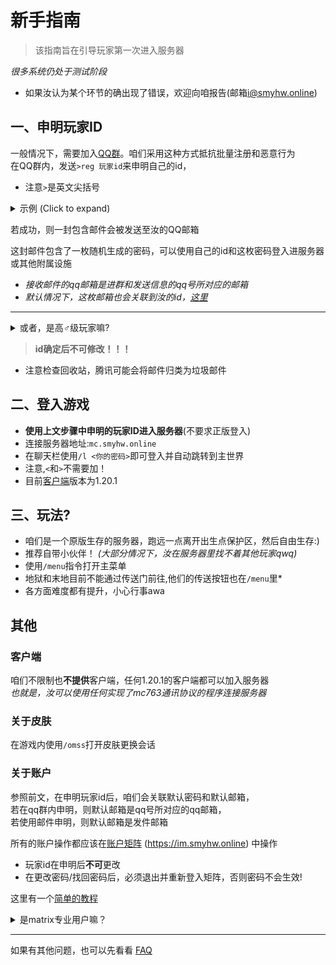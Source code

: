 # 新手指南

> 该指南旨在引导玩家第一次进入服务器

*很多系统仍处于测试阶段*
* 如果汝认为某个环节的确出现了错误，欢迎向咱报告(邮箱[i@smyhw.online](mailto:i@smyhw.online))



## 一、申明玩家ID

一般情况下，需要加入[QQ群](https://jq.qq.com/?_wv=1027&k=DlCijir0)。咱们采用这种方式抵抗批量注册和恶意行为  
在QQ群内，发送`>reg 玩家id`来申明自己的id，  
* 注意`>`是英文尖括号

<details><summary>示例 (Click to expand)</summary>

***
![示例](https://webstatic.smyhw.online/75002205ef5f129b34e6e1280221a72d.png)
***
</details>

若成功，则一封包含邮件会被发送至汝的QQ邮箱  

这封邮件包含了一枚随机生成的密码，可以使用自己的id和这枚密码登入进服务器或其他附属设施

* *接收邮件的qq邮箱是进群和发送信息的qq号所对应的邮箱*
* *默认情况下，这枚邮箱也会关联到汝的id，[这里](#关于账户)*
***
<details>
<summary>或者，是高♂级玩家嘛?</summary>

可以向咱发一封邮件(i@smyhw.online)，介绍一下自己，比如博客，Mastodon，github主页，自己的作品之类w   
* 别忘了带上自己要申明的玩家id   
* 若通过，则一封带有密码的邮件将会被回复至发件邮箱 
* 不过，这可能不会得到及时的回复！
</details>

> **id确定后不可修改！！！**

* 注意检查回收站，腾讯可能会将邮件归类为垃圾邮件

## 二、登入游戏  
* **使用上文步骤中申明的玩家ID进入服务器**(不要求正版登入)
* 连接服务器地址:`mc.smyhw.online`  
* 在聊天栏使用`/l <你的密码>`即可登入并自动跳转到主世界
* 注意,`<`和`>`不需要加！
* 目前[客户端](#客户端)版本为1.20.1



## 三、玩法?  
* 咱们是一个原版生存的服务器，跑远一点离开出生点保护区，然后自由生存:)  
* 推荐自带小伙伴！ *(大部分情况下，汝在服务器里找不着其他玩家qwq)*
* 使用`/menu`指令打开主菜单
* 地狱和末地目前不能通过传送门前往,他们的传送按钮也在`/menu`里*
* 各方面难度都有提升，小心行事awa


## 其他

### 客户端  
咱们不限制也**不提供**客户端，任何1.20.1的客户端都可以加入服务器  
  *也就是，汝可以使用任何实现了mc763通讯协议的程序连接服务器*

### 关于皮肤
在游戏内使用`/omss`打开皮肤更换会话

### 关于账户
参照前文，在申明玩家id后，咱们会关联默认密码和默认邮箱，  
若在qq群内申明，则默认邮箱是qq号所对应的qq邮箱，  
若使用邮件申明，则默认邮箱是发件邮箱

所有的账户操作都应该在[账户矩阵](https://im.smyhw.online) (https://im.smyhw.online) 中操作
* 玩家id在申明后**不可**更改
* 在更改密码/找回密码后，必须退出并重新登入矩阵，否则密码不会生效!

这里有一个[简单的教程](/#/howto/change_pwd ':ignore')

<details>
<summary>是matrix专业用户嘛？</summary>
接口地址在<code>[matrix.smyhw.online:8448]</code>,任何账户操作都是有效的!
</details>

***

如果有其他问题，也可以先看看 [FAQ](/#/faq ':ignore')
